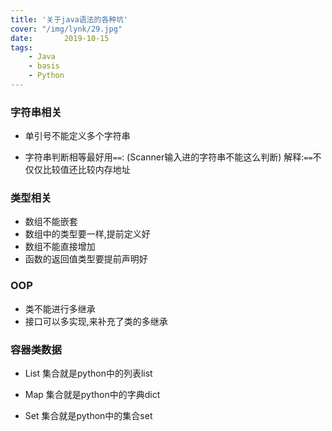 ```yaml
---
title: '关于java语法的各种坑'
cover: "/img/lynk/29.jpg"
date:       2019-10-15
tags:
	- Java
	- basis
	- Python
---
```


### 字符串相关
- 单引号不能定义多个字符串

- 字符串判断相等最好用`==`:
    (Scanner输入进的字符串不能这么判断)
    解释:`==`不仅仅比较值还比较内存地址

### 类型相关

- 数组不能嵌套
- 数组中的类型要一样,提前定义好
- 数组不能直接增加
- 函数的返回值类型要提前声明好

### OOP
- 类不能进行多继承
- 接口可以多实现,来补充了类的多继承

### 容器类数据

- List 集合就是python中的列表list

- Map 集合就是python中的字典dict

- Set 集合就是python中的集合set


